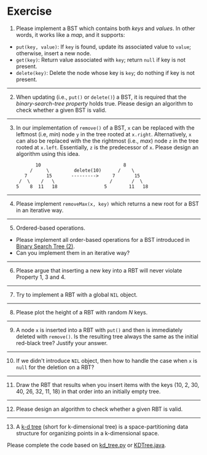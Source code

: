 # Exercise
1. Please implement a BST which contains both *keys* and *values*. In other words, it works like a *map*, and it supports:

- `put(key, value)`: If `key` is found, update its associated value to `value`; otherwise, insert a new node.
- `get(key)`: Return value associated with `key`; return `null` if key is not present.
- `delete(key)`: Delete the node whose key is `key`; do nothing if key is not present.

---
2. When updating (i.e., `put()` or `delete()`) a BST, it is required that the *binary-search-tree property* holds true. Please design an algorithm to check whether a given BST is valid.

---
3. In our implementation of `remove()` of a BST, `x` can be replaced with the leftmost (i.e, *min*) node `y` in the tree rooted at `x.right`. Alternatively, `x` can also be replaced with the the rightmost (i.e., *max*) node `z` in the tree rooted at `x.left`. Essentially, `z` is the predecessor of `x`. Please design an algorithm using this idea.


              10                              8
            /     \         delete(10)      /    \
          7       15       --------->     7       15 
        /  \    /   \                    /       /  \ 
       5    8  11   18                 5        11   18

---
4. Please implement `removeMax(x, key)` which returns a new root for a BST in an iterative way.

---
5. Ordered-based operations.

- Please implement all order-based operations for a BST introduced in [Binary Search Tree (2)](./bst2.md).
- Can you implement them in an iterative way?

---
6. Please argue that inserting a new key into a RBT will never violate Property 1, 3 and 4.

---
7. Try to implement a RBT with a global `NIL` object.

---
8. Please plot the height of a RBT with random *N* keys.

---
9. A node `x` is inserted into a RBT with `put()` and then is immediately deleted with `remove()`. Is the resulting tree always the same as the initial red-black tree? Justify your answer.

---
10. If we didn't introduce `NIL` object, then how to handle the case when `x` is `null` for the deletion on a RBT?

---
11. Draw the RBT that results when you insert items with the keys (10, 2, 30, 40, 26, 32, 11, 18) in that order into an initially empty tree.

---
12. Please design an algorithm to check whether a given RBT is valid.

---
13. A [k-d tree](https://en.wikipedia.org/wiki/K-d_tree) (short for k-dimensional tree) is a space-partitioning data structure for organizing points in a k-dimensional space.

Please complete the code based on [kd_tree.py](https://github.com/ChenZhongPu/data-structure-swufe/tree/master/code/python/tree/kd_tree.py) or [KDTree.java](https://github.com/ChenZhongPu/data-structure-swufe/tree/master/code/java/tree/KDTree.java). 